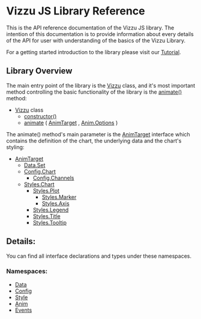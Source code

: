 # Vizzu JS Library Reference

This is the API reference documentation of the Vizzu JS library. 
The intention of this documentation is to provide information about 
every details of the API for user with understanding of the basics of the 
Vizzu Library.

For a getting started introduction to the library please visit our 
[Tutorial](https://lib.vizzuhq.com/0.3.0).

## Library Overview

The main entry point of the library is the [Vizzu](classes/default.html) class, 
and it's most important method controlling the basic functionality of the 
library is the [animate()](classes/default.html#animate) method:

* [Vizzu](classes/default.html) class
	* [constructor()](classes/default.html#constructor)
	* [animate](classes/default.html#animate) ( [AnimTarget](interfaces/AnimTarget.html) , [Anim.Options](interfaces/Anim.Options.html) )

The animate() method's main parameter is the [AnimTarget](interfaces/AnimTarget.html)
interface which contains the definition of the chart, the underlying data and the chart's styling:

* [AnimTarget](interfaces/AnimTarget.html)
	* [Data.Set](modules/Data.html#Set)
	* [Config.Chart](interfaces/Config.Chart.html)
		* [Config.Channels](interfaces/Config.Channels.html)
	* [Styles.Chart](interfaces/Styles.Chart.html)
		* [Styles.Plot](interfaces/Styles.Plot.html)
			* [Styles.Marker](interfaces/Styles.Marker.html)
			* [Styles.Axis](interfaces/Styles.Axis.html)
		* [Styles.Legend](interfaces/Styles.Legend.html)
		* [Styles.Title](interfaces/Styles.Title.html)
		* [Styles.Tooltip](interfaces/Styles.Tooltip.html)
		

## Details:

You can find all interface declarations and types under these namespaces. 

### Namespaces:

* [Data](modules/Data.html)
* [Config](modules/Config.html)
* [Style](modules/Styles.html)
* [Anim](modules/Anim.html)
* [Events](modules/Event.html)
